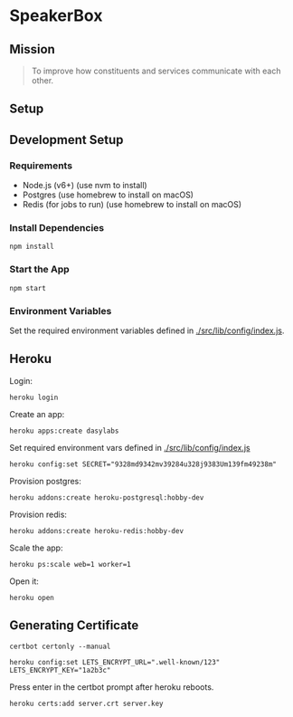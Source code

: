 # SpeakerBox


## Mission

> To improve how constituents and services communicate with each other.


## Setup


## Development Setup

### Requirements

- Node.js (v6+) (use nvm to install)
- Postgres (use homebrew to install on macOS)
- Redis (for jobs to run) (use homebrew to install on macOS)


### Install Dependencies

    npm install


### Start the App

    npm start


### Environment Variables

Set the required environment variables defined in [./src/lib/config/index.js](./src/lib/config/index.js).


## Heroku

Login:

    heroku login


Create an app:

    heroku apps:create dasylabs


Set required environment vars defined in [./src/lib/config/index.js](./src/lib/config/index.js)

    heroku config:set SECRET="9328md9342mv39284u328j9383Um139fm49238m"


Provision postgres:

    heroku addons:create heroku-postgresql:hobby-dev


Provision redis:

    heroku addons:create heroku-redis:hobby-dev


Scale the app:

    heroku ps:scale web=1 worker=1


Open it:

    heroku open


## Generating Certificate

    certbot certonly --manual

    heroku config:set LETS_ENCRYPT_URL=".well-known/123" LETS_ENCRYPT_KEY="1a2b3c"


Press enter in the certbot prompt after heroku reboots.

    heroku certs:add server.crt server.key
